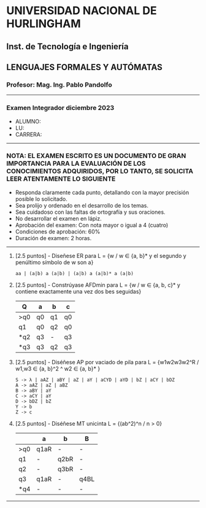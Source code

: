 # UNIVERSIDAD NACIONAL DE HURLINGHAM

## Inst. de Tecnología e Ingeniería

## LENGUAJES FORMALES Y AUTÓMATAS

### Profesor: Mag. Ing. Pablo Pandolfo

---

### Examen Integrador diciembre 2023

* ALUMNO:  
* LU:
* CARRERA:

---

### NOTA: EL EXAMEN ESCRITO ES UN DOCUMENTO DE GRAN IMPORTANCIA PARA LA EVALUACIÓN DE LOS CONOCIMIENTOS ADQUIRIDOS, POR LO TANTO, SE SOLICITA LEER ATENTAMENTE LO SIGUIENTE

* Responda claramente cada punto, detallando con la mayor precisión posible lo solicitado.
* Sea prolijo y ordenado en el desarrollo de los temas.
* Sea cuidadoso con las faltas de ortografía y sus oraciones.
* No desarrollar el examen en lápiz.
* Aprobación del examen: Con nota mayor o igual a 4 (cuatro)
* Condiciones de aprobación: 60%
* Duración de examen: 2 horas.

---

1. [2.5 puntos] - Diseñese ER para L = {w / w ∈ {a, b}* y el segundo y penúltimo símbolo de w son a}

    ```plain
    aa | (a|b) a (a|b) | (a|b) a (a|b)* a (a|b)
    ```

1. [2.5 puntos] - Constrúyase AFDmin para L = {w / w ∈ {a, b, c}* y contiene exactamente una vez dos bes seguidas}

    | Q | a | b | c |
    | -- | -- | -- | -- |
    |>q0 | q0 | q1 | q0 |
    | q1 | q0 | q2 | q0 |
    |*q2 | q3 | -  | q3 |
    |*q3 | q3 | q2 | q3 |

1. [2.5 puntos] - Diséñese AP por vaciado de pila para L = {w1w2w3w2^R / w1,w3 ∈ {a, b}^2 ^ w2 ∈ {a, b}* }

    ```grammar
    S -> λ | aAZ | aBY | aZ | aY | aCYD | aYD | bZ | aCY | bDZ
    A -> aAZ | aZ | aBZ
    B -> aBY | aY
    C -> aCY | aY
    D -> bDZ | bZ
    Y -> b
    Z -> c
    ```

1. [2.5 puntos] - Diséñese MT unicinta L = {(ab^2)^n / n > 0}

    | | a | b | B |
    | -- | -- | -- | -- |
    | >q0 | q1aR | - | - |
    | q1  | - | q2bR | - |
    | q2  | - | q3bR | - |
    | q3  | q1aR | - | q4BL |
    | *q4 | - | - | - |

---
